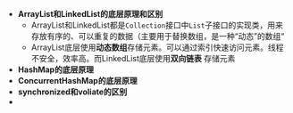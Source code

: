 - **ArrayList和LinkedList的底层原理和区别**
	- ArrayList和LinkedList都是`Collection`接口中`List`子接口的实现类，用来存放有序的、可以重复的数据（主要用于替换数组，是一种“动态”的数组“
	- ArrayList底层使用**动态数组**存储元素。可以通过索引快速访问元素。线程不安全，效率高。而LinkedList底层使用**双向链表** 存储元素
- **HashMap的底层原理**
- **ConcurrentHashMap的底层原理**
- **synchronized和voliate的区别**
- 